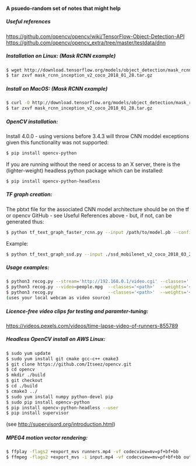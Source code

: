 #### A psuedo-random set of notes that might help

##### Useful references

https://github.com/opencv/opencv/wiki/TensorFlow-Object-Detection-API
https://github.com/opencv/opencv_extra/tree/master/testdata/dnn

##### Installation on Linux: (Mask RCNN example)

```sh
$ wget http://download.tensorflow.org/models/object_detection/mask_rcnn_inception_v2_coco_2018_01_28.tar.gz
$ tar zxvf mask_rcnn_inception_v2_coco_2018_01_28.tar.gz
```

##### Install on MacOS: (Mask RCNN example)

```sh
$ curl -O http://download.tensorflow.org/models/object_detection/mask_rcnn_inception_v2_coco_2018_01_28.tar.gz
$ tar zxvf mask_rcnn_inception_v2_coco_2018_01_28.tar.gz
```

##### OpenCV installation:

Install 4.0.0 - using versions before 3.4.3 will throw CNN moddel exceptions given this functionality was not supported:

```sh
$ pip install opencv-python
```

If you are running without the need or access to an X server, there is the (lighter-weight) headless python package which can be installed:

```sh
$ pip install opencv-python-headless
```

##### TF graph creation:

The pbtxt file for the associated CNN model architecture should be on the tf or opencv GitHub - see Useful References above - but, if not, can be generated thus:

```sh
$ python tf_text_graph_faster_rcnn.py --input /path/to/model.pb --config /path/to/example.config --output /path/to/graph.pbtxt
```

Example:

```sh
$ python tf_text_graph_ssd.py --input ./ssd_mobilenet_v2_coco_2018_03_29/frozen_inference_graph.pb --config ./ssd_mobilenet_v2_coco.config --output ./ssd_mobilenet_v2_coco_2019_01_28.pbtxt
```

##### Usage examples:

```sh
$ python3 recog.py --stream='http://192.168.0.1/video.cgi' --classes='./models/yolo3/yolo3.classes' --weights='./models/yolo3/yolo3.weights' --model='./models/yolo3/yolo3.cfg' 
$ python3 recog.py --video=people.mpg  --classes='<path>'  --weights='<path>'  --model='<path>'
$ python3 recog.py                     --classes='<path>'  --weights='<path>'  --model='<path>'
(uses your local webcam as video source)
```

##### Licence-free video clips for testing and paramter-tuning:

https://videos.pexels.com/videos/time-lapse-video-of-runners-855789


##### Headless OpenCV install on AWS Linux:

```sh
$ sudo yum update
$ sudo yum install git cmake gcc-c++ cmake3
$ git clone https://github.com/Itseez/opencv.git
$ cd opencv
$ mkdir ./build
$ git checkout
$ cd ./build
$ cmake3 ../
$ sudo yum install numpy python-devel pip
$ sudo pip install opencv-python
$ pip install opencv-python-headless --user
$ pip install supervisor
```

(see http://supervisord.org/introduction.html)


##### MPEG4 motion vector rendering:

```sh
$ ffplay -flags2 +export_mvs runners.mp4 -vf codecview=mv=pf+bf+bb
$ ffmpeg -flags2 +export_mvs -i input.mp4 -vf codecview=mv=pf+bf+bb output.mp4
```
